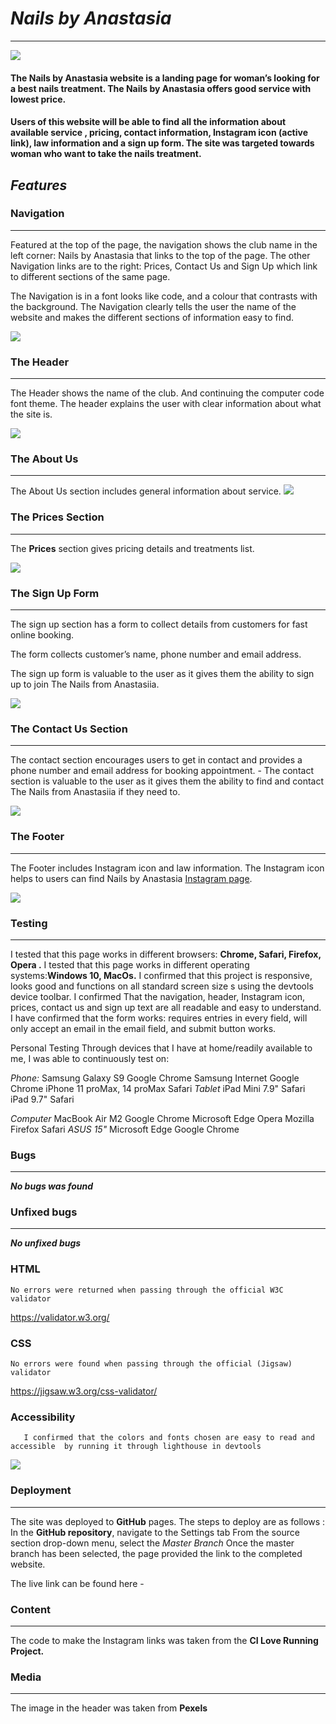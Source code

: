 # *Nails by Anastasia*
____
![](assets/media/screenshots/ami.jpg)
#### The Nails by Anastasia  website is a landing page for woman’s looking for a best nails treatment. The Nails by Anastasia offers good service with lowest price. 


#### Users of this website will be able to find all the information about available service , pricing, contact information, Instagram icon (active link), law information and a sign up form. The site was targeted towards woman who want to take the nails treatment.


## *Features*


### Navigation
____

Featured at the top of the page, the navigation shows the club name in the left corner: Nails by Anastasia that links to the top of the page.
The other Navigation links are to the right: Prices, Contact Us and Sign Up which link to different sections of the same page.

The Navigation is in a font looks like code, and a colour that contrasts with the background.
The Navigation clearly tells the user the name of the website and makes the different sections of information easy to find.  

![](assets/media/screenshots/navigation.png)



### The Header 
___        
  The Header shows the name of the club. And continuing the computer code font theme.
  The header explains the user with clear information about what the site is.

  ![](assets/media/screenshots/header.png)


### The About Us 
___
  The About Us section includes general information about service.
  ![](assets/media/screenshots/about%20us.png)



### The Prices Section
___

  The **Prices** section gives pricing details and treatments list.

  ![](assets/media/screenshots/prices.png)



 
### The Sign Up Form
___

   
  The sign up section has a form to collect details from customers for fast online booking. 
       
  The form collects customer’s name, phone number and email address.
  
  The sign up form is valuable to the user as it gives them the ability to sign up to join The Nails from Anastasiia.

  ![](assets/media/screenshots/sign-up.png)


### The Contact Us Section
___
        
  The contact section encourages users to get in contact and provides a phone number and  email address for booking appointment.
       -  The contact section is valuable to the user as it gives them the ability to find and contact The Nails from Anastasiia if they need to.

![](assets/media/screenshots/contacts.png)




### The Footer
___

The Footer includes Instagram icon and law information. 
The Instagram icon helps to users can find Nails by Anastasia  [Instagram page](https://www.instagram.com/manicure_doneraile/).

![](assets/media/screenshots/footer.png)
### Testing
___

I tested that this page works in different browsers: **Chrome, Safari, Firefox, Opera .**
I tested that this page works in different operating systems:**Windows 10, MacOs.**
I confirmed that this project is responsive, looks good and functions on all standard screen size s using the devtools device toolbar.
I confirmed That the navigation, header, Instagram icon, prices, contact us and sign up text are all readable and easy to understand. 
I have confirmed that the form works: requires entries in every field, will only accept an email in the email field, and submit button works.

Personal Testing
Through devices that I have at home/readily available to me, I was able to continuously test on:

*Phone:*
Samsung Galaxy S9
Google Chrome
Samsung Internet
Google Chrome
iPhone 11 proMax, 14 proMax
Safari
*Tablet*
iPad Mini 7.9"
Safari
iPad 9.7"
Safari

*Computer*
MacBook Air M2
Google Chrome
Microsoft Edge
Opera
Mozilla Firefox
Safari
*ASUS 15"*
Microsoft Edge
Google Chrome
### Bugs
___

***No bugs was found***

### Unfixed bugs
___

***No unfixed bugs***


### HTML
	No errors were returned when passing through the official W3C validator
  https://validator.w3.org/
### CSS
	No errors were found when passing through the official (Jigsaw) validator
  https://jigsaw.w3.org/css-validator/
### Accessibility
       I confirmed that the colors and fonts chosen are easy to read and accessible  by running it through lighthouse in devtools

![](screenshots/lighthouse.png)


### Deployment
___

The site was deployed to **GitHub** pages. The steps to deploy are as follows :
 In the **GitHub repository**, navigate to the Settings tab
From the source section drop-down menu, select the *Master Branch*
Once the master branch has been selected, the page provided the link to the completed website.

The live link can be found here - 


### Content
____

The code to make the Instagram links was taken from the **CI Love Running Project.**

### Media
____

  The image in the header was taken from **Pexels**